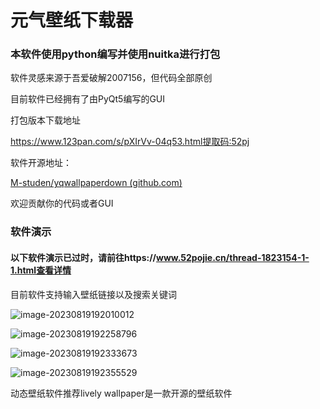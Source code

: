 # 元气壁纸下载器

### 本软件使用python编写并使用nuitka进行打包

软件灵感来源于吾爱破解2007156，但代码全部原创

目前软件已经拥有了由PyQt5编写的GUI

打包版本下载地址

https://www.123pan.com/s/pXIrVv-04q53.html提取码:52pj

软件开源地址：

[M-studen/yqwallpaperdown (github.com)](https://github.com/M-studen/yqwallpaperdown)

欢迎贡献你的代码或者GUI

### 软件演示
#### 以下软件演示已过时，请前往https://www.52pojie.cn/thread-1823154-1-1.html查看详情
目前软件支持输入壁纸链接以及搜索关键词



![image-20230819192010012](https://article.biliimg.com/bfs/article/2509090bbbe64cc98de2f36c7c11f3918eb9f0f5.png)

![image-20230819192258796](https://article.biliimg.com/bfs/article/b42cd9a6e4d6915d99f3af4d1ddc9860b30b1fe9.png)

![image-20230819192333673](https://article.biliimg.com/bfs/article/6530e47a785be54e94223ced7907c4749fe69f22.png)

![image-20230819192355529](https://article.biliimg.com/bfs/article/97c98f974d6185f4397057caff7fac216e4e8a38.png)



动态壁纸软件推荐lively wallpaper是一款开源的壁纸软件



